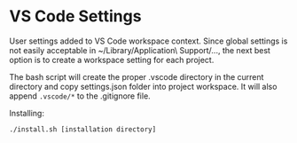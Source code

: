 # VS Code Settings

User settings added to VS Code workspace context. Since global settings is not easily acceptable in
~/Library/Application\ Support/..., the next best option is to create a workspace setting for each
project.

The bash script will create the proper .vscode directory in the current directory and copy settings.json folder into project workspace. It will also append `.vscode/*` to the .gitignore file. 

Installing:

`./install.sh [installation directory]`